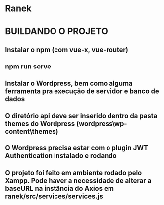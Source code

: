 # Ranek

# BUILDANDO O PROJETO
## Instalar o npm (com vue-x, vue-router)
## npm run serve
## Instalar o Wordpress, bem como alguma ferramenta pra execução de servidor e banco de dados
## O diretório api deve ser inserido dentro da pasta themes do Wordpress (wordpress\wp-content\themes)
## O Wordpress precisa estar com o plugin JWT Authentication instalado e rodando
## O projeto foi feito em ambiente rodado pelo Xampp. Pode haver a necessidade de alterar a baseURL na instância do Axios em ranek/src/services/services.js
